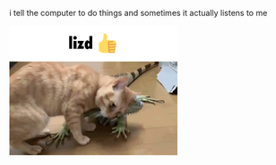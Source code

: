 i tell the computer to do things and sometimes it actually listens to me
<!--START_SECTION:update_image-->
<img src=https://raw.githubusercontent.com/sneakykestrel/sneakykestrel/main/.github/images/lizd.gif height="" width="300" align=left alt=kitty />
<!--END_SECTION:update_image-->

